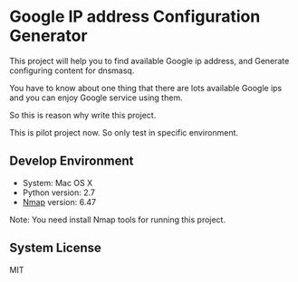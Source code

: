 Google IP address Configuration Generator
======
This project will help you to find available Google ip address, and Generate configuring content for dnsmasq.

You have to know about one thing that there are lots available Google ips and you can enjoy Google service using them.

So this is reason why write this project. 

This is pilot project now. So only test in specific environment.

Develop Environment
-------
* System: Mac OS X
* Python version: 2.7
* [Nmap] version: 6.47

Note: You need install Nmap tools for running this project.

System
License
-------
MIT


[Nmap]:     http://nmap.org
